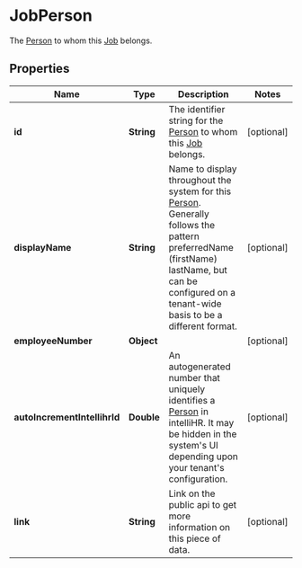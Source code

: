 

# JobPerson

The [Person](https://developers.intellihr.io/docs/v1/) to whom this [Job](https://developers.intellihr.io/docs/v1/) belongs.

## Properties

| Name | Type | Description | Notes |
|------------ | ------------- | ------------- | -------------|
|**id** | **String** | The identifier string for the [Person](https://developers.intellihr.io/docs/v1/) to whom this [Job](https://developers.intellihr.io/docs/v1/) belongs. |  [optional] |
|**displayName** | **String** | Name to display throughout the system for this [Person](https://developers.intellihr.io/docs/v1/). Generally follows the pattern preferredName (firstName) lastName, but can be configured on a tenant-wide basis to be a different format. |  [optional] |
|**employeeNumber** | **Object** |  |  [optional] |
|**autoIncrementIntellihrId** | **Double** | An autogenerated number that uniquely identifies a [Person](https://developers.intellihr.io/docs/v1/) in intelliHR. It may be hidden in the system&#39;s UI depending upon your tenant&#39;s configuration. |  [optional] |
|**link** | **String** | Link on the public api to get more information on this piece of data. |  [optional] |



